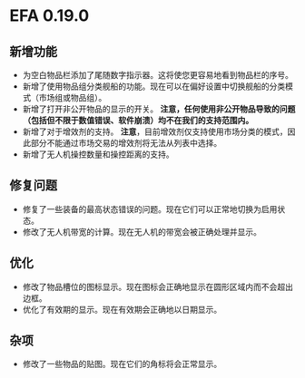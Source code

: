 # EFA 0.19.0

## 新增功能

- 为空白物品栏添加了尾随数字指示器。这将使您更容易地看到物品栏的序号。
- 新增了使用物品组分类舰船的功能。现在可以在偏好设置中切换舰船的分类模式（市场组或物品组）。
- 新增了打开非公开物品的显示的开关。
  **注意，任何使用非公开物品导致的问题（包括但不限于数值错误、软件崩溃）均不在我们的支持范围内。**
- 新增了对于增效剂的支持。
  **注意**，目前增效剂仅支持使用市场分类的模式，因此部分不能通过市场交易的增效剂将无法从列表中选择。
- 新增了无人机操控数量和操控距离的支持。

## 修复问题

- 修复了一些装备的最高状态错误的问题。现在它们可以正常地切换为启用状态。
- 修改了无人机带宽的计算。现在无人机的带宽会被正确处理并显示。

## 优化

- 修改了物品槽位的图标显示。现在图标会正确地显示在圆形区域内而不会超出边框。
- 优化了有效期的显示。现在有效期会正确地以日期显示。

## 杂项

- 修改了一些物品的贴图。现在它们的角标将会正常显示。
